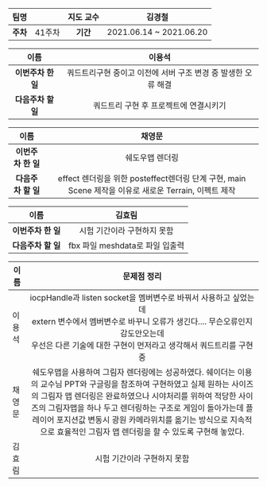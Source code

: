 |   팀명   |        | 지도 교수 |         김경철          |
| :------: | :----: | :-------: | :---------------------: |
| **주차** | 41주차 | **기간**  | 2021.06.14 ~ 2021.06.20 |

|        이름        |                            이용석                            |
| :----------------: | :----------------------------------------------------------: |
| **이번주차 한 일** | 쿼드트리구현 중이고 이전에 서버 구조 변경 중 발생한 오류 해결 |
| **다음주차 할 일** |            쿼드트리 구현 후 프로젝트에 연결시키기            |

|        이름        |                            채영문                            |
| :----------------: | :----------------------------------------------------------: |
| **이번주차 한 일** |                       쉐도우맵 렌더링                        |
| **다음주차 할 일** | effect 렌더링을 위한 posteffect렌더링 단계 구현, main Scene 제작을 이유로 새로운 Terrain, 이펙트 제작 |

|        이름        |             김효림              |
| :----------------: | :-----------------------------: |
| **이번주차 한 일** |   시험 기간이라 구현하지 못함   |
| **다음주차 할 일** | fbx 파일 meshdata로 파일 입출력 |

| 이름   |                         문제점 정리                          |
| ------ | :----------------------------------------------------------: |
| 이용석 | iocpHandle과 listen socket을 멤버변수로 바꿔서 사용하고 싶었는데<br /> extern 변수에서 멤버변수로 바꾸니 오류가 생긴다.... 무슨오류인지 감도안오는데<br /> 우선은 다른 기술에 대한 구현이 먼저라고 생각해서 쿼드트리를 구현중 |
| 채영문 | 쉐도우맵을 사용하여 그림자 렌더링에는 성공하였다. 쉐이더는 이용의 교수님 PPT와 구글링을 참조하여 구현하였고 실제 원하는 사이즈의 그림자 맵 렌더링은 완료하였으나 시야처리를 위하여 적당한 사이즈의 그림자맵을 하나 두고 렌더링하는 구조로 게임이 돌아가는데 플레이어 포지션값 변동시 광원 카메라위치를 옮기는 방식으로 지속적으로 효율적인 그림자 맵 렌더링을 할 수 있도록 구현해 놓았다. |
| 김효림 |                 시험 기간이라 구현하지 못함                  |


